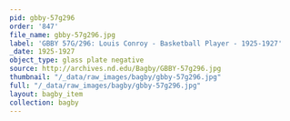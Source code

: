 ```yaml
---
pid: gbby-57g296
order: '847'
file_name: gbby-57g296.jpg
label: 'GBBY 57G/296: Louis Conroy - Basketball Player - 1925-1927'
_date: 1925-1927
object_type: glass plate negative
source: http://archives.nd.edu/Bagby/GBBY-57g296.jpg
thumbnail: "/_data/raw_images/bagby/gbby-57g296.jpg"
full: "/_data/raw_images/bagby/gbby-57g296.jpg"
layout: bagby_item
collection: bagby
---
```

